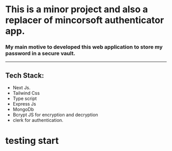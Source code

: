 # This is a minor project and also a replacer of mincorsoft authenticator app.

### My main motive to developed this web application to store my password in a secure vault. 

-----
## Tech Stack:
* Next Js.
* Tailwind Css
* Type script
* Express Js
* MongoDb
* Bcrypt JS for encryption and decryption
* clerk for authentication.


# testing start